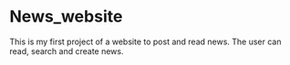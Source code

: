 # News_website
This is my first project of a website to post and read news. The user can read, search and create news.

